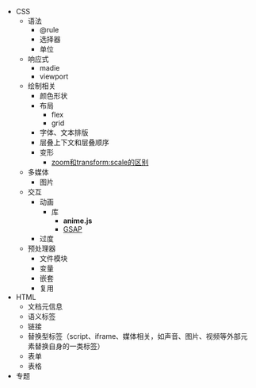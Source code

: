 - CSS
  - 语法
    - @rule
    - 选择器
    - 单位
  - 响应式
    - madie
    - viewport
  - 绘制相关
    - 颜色形状
    - 布局
      - flex
      - grid
    - 字体、文本排版
    - 层叠上下文和层叠顺序
    - 变形
      - [zoom和transform:scale的区别](https://www.zhangxinxu.com/wordpress/2015/11/zoom-transform-scale-diff/)
  - 多媒体
    - 图片
  - 交互
    - 动画
      - 库
        - **anime.js**
        - [GSAP](https://github.com/greensock/GSAP)
    - 过度
  - 预处理器
    - 文件模块
    - 变量
    - 嵌套
    - 复用
- HTML
  - 文档元信息
  - 语义标签
  - 链接
  - 替换型标签（script、iframe、媒体相关，如声音、图片、视频等外部元素替换自身的一类标签）
  - 表单
  - 表格
- 专题